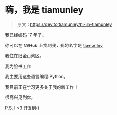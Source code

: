 # 嗨，我是 tiamunley

> 原文：<https://dev.to/tiamunley/hi-im-tiamunley>

我已经编码 17 年了。

你可以在 GitHub 上找到我，我的名字是 [tiamunley](https://github.com/tiamunley)

我住在旧金山湾区。

我为脸书工作

我主要用这些语言编程:Python。

我目前正在学习更多关于我的新工作！

很高兴见到你。

P.S. I <3 开发到()